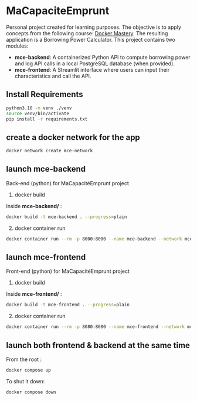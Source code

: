 # MaCapaciteEmprunt

Personal project created for learning purposes. The objective is to apply concepts from the following course: [Docker Mastery](https://www.udemy.com/course/docker-mastery/). The resulting application is a Borrowing Power Calculator. This project contains two modules:

- **mce-backend**: A containerized Python API to compute borrowing power and log API calls in a local PostgreSQL database (when provided).
- **mce-frontend**: A Streamlit interface where users can input their characteristics and call the API.

## Install Requirements

```bash
python3.10 -m venv ./venv
source venv/bin/activate
pip install -r requirements.txt
```

## create a docker network for the app

```bash
docker network create mce-network
```

## launch mce-backend

Back-end (python) for MaCapacitéEmprunt project

1. docker build

Inside **mce-backend/** :
```bash
docker build -t mce-backend . --progress=plain
```

2. docker container run 

```bash
docker container run --rm -p 8000:8000 --name mce-backend --network mce-network mce-backend
```

## launch mce-frontend

Front-end (python) for MaCapacitéEmprunt project

1. docker build

Inside **mce-frontend/** :

```bash
docker build -t mce-frontend . --progress=plain
```

2. docker container run 

```bash
docker container run --rm -p 8080:8080 --name mce-frontend --network mce-network mce-frontend
```

## launch both frontend & backend at the same time

From the root :

```bash
docker compose up
```

To shut it down: 

```bash
docker compose down
```
